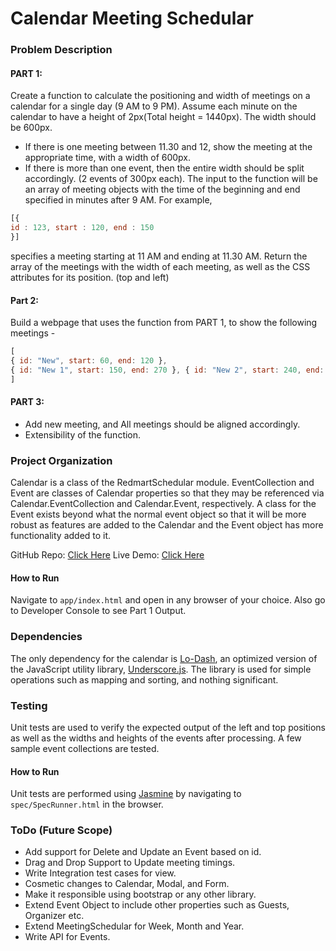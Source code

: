 # Calendar Meeting Schedular

### Problem Description

#### PART 1:
Create a function to calculate the positioning and width of meetings on a calendar for a single day (9 AM to 9 PM). Assume each minute on the calendar to have a height of 2px(Total height = 1440px). The width should be 600px.
- If there is one meeting between 11.30 and 12, show the meeting at the appropriate time, with a width of 600px.
- If there is more than one event, then the entire width should be split accordingly. (2 events of 300px each).
The input to the function will be an array of meeting objects with the time of the beginning and end specified in minutes after 9 AM. For example,

```javascript
[{
id : 123, start : 120, end : 150
}]
```
specifies a meeting starting at 11 AM and ending at 11.30 AM.
Return the array of the meetings with the width of each meeting, as well as the CSS attributes for its position. (top and left)


#### Part 2:

Build a webpage that uses the function from PART 1, to show the following meetings -

```javascript
[
{ id: "New", start: 60, end: 120 },
{ id: "New 1", start: 150, end: 270 }, { id: "New 2", start: 240, end: 300 }, { id: "New 3", start: 200, end: 360 }, { id: "New 4", start: 180, end: 330 },
]
```
#### PART 3:
 
* Add new meeting, and All meetings should be aligned accordingly.
* Extensibility of the function.


### Project Organization

Calendar is a class of the RedmartSchedular module. EventCollection and Event are classes of Calendar properties so that they may be referenced via Calendar.EventCollection and Calendar.Event, respectively. A class for the Event exists beyond what the normal event object so that it will be more robust as features are added to the Calendar and the Event object has more functionality added to it.

GitHub Repo: [Click Here](https://github.com/MPankajArun/Calender-Meeting-Schedular)
Live Demo: [Click Here](https://codepen.io/mpankajarun/project/full/Zerrba/)

#### How to Run
Navigate to `app/index.html` and open in any browser of your choice. Also go to Developer Console to see Part 1 Output.

### Dependencies

The only dependency for the calendar is [Lo-Dash](https://github.com/bestiejs/lodash), an optimized version of the JavaScript utility library, [Underscore.js](https://github.com/documentcloud/underscore). The library is used for simple operations such as mapping and sorting, and nothing significant.

### Testing

Unit tests are used to verify the expected output of the left and top positions as well as the widths and heights of the events after processing. A few sample event collections are tested. 

#### How to Run
Unit tests are performed using [Jasmine](https://github.com/pivotal/jasmine) by navigating to `spec/SpecRunner.html` in the browser.

### ToDo (Future Scope)

* Add support for Delete and Update an Event based on id.
* Drag and Drop Support to Update meeting timings.
* Write Integration test cases for view.
* Cosmetic changes to Calendar, Modal, and Form.
* Make it responsible using bootstrap or any other library.
* Extend Event Object to include other properties such as Guests, Organizer etc.
* Extend MeetingSchedular for Week, Month and Year.
* Write API for Events.

